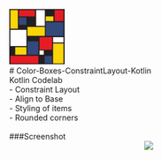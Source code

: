 <div><img src="app/src/main/res/drawable/icon.png" width="100px"</img></div>
# Color-Boxes-ConstraintLayout-Kotlin<br>
Kotlin Codelab <br>
- Constraint Layout <br>
- Align to Base <br>
- Styling of items <br>
- Rounded corners<br>
<br>
###Screenshot
<div align="center">
    <img src="/screenshots/shot1.jpg" width="200px"</img>
</div>
